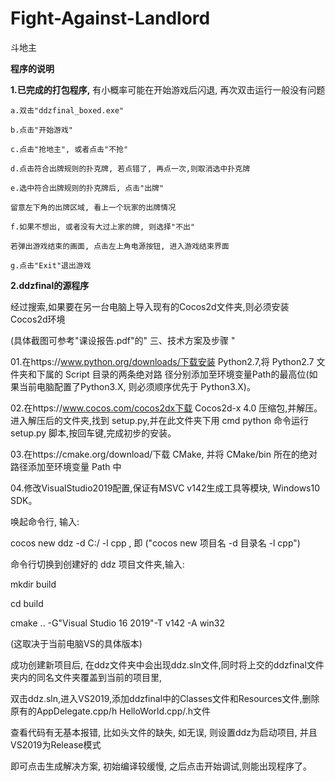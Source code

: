# Fight-Against-Landlord
斗地主

**程序的说明**

**1.已完成的打包程序,** 有小概率可能在开始游戏后闪退, 再次双击运行一般没有问题

    a.双击"ddzfinal_boxed.exe"
    
    b.点击"开始游戏"
    
    c.点击"抢地主", 或者点击"不抢"
    
    d.点击符合出牌规则的扑克牌, 若点错了, 再点一次,则取消选中扑克牌
    
    e.选中符合出牌规则的扑克牌后, 点击"出牌"
    
    留意左下角的出牌区域, 看上一个玩家的出牌情况
    
    f.如果不想出, 或者没有大过上家的牌, 则选择"不出"
    
    若弹出游戏结束的画面, 点击左上角电源按钮, 进入游戏结束界面
    
    g.点击"Exit"退出游戏

**2.ddzfinal的源程序**

   经过搜索,如果要在另一台电脑上导入现有的Cocos2d文件夹,则必须安装Cocos2d环境
   
   (具体截图可参考"课设报告.pdf"的" 三、技术方案及步骤 "

01.在https://www.python.org/downloads/下载安装 Python2.7,将 Python2.7 文件夹和下属的 Script 目录的两条绝对路
径分别添加至环境变量Path的最高位(如果当前电脑配置了Python3.X, 则必须顺序优先于 Python3.X)。

02.在https://www.cocos.com/cocos2dx下载 Cocos2d-x 4.0 压缩包,并解压。进入解压后的文件夹,找到 setup.py,并在此文件夹下用 cmd python 命令运行
setup.py 脚本,按回车键,完成初步的安装。

03.在https://cmake.org/download/下载 CMake, 并将 CMake/bin 所在的绝对路径添加至环境变量 Path 中

04.修改VisualStudio2019配置,保证有MSVC v142生成工具等模块, Windows10 SDK。

唤起命令行, 输入: 

cocos new ddz -d C:/ -l cpp , 即 ("cocos new 项目名 -d 目录名 -l cpp")

命令行切换到创建好的 ddz 项目文件夹,输入:

mkdir build 

cd build

cmake .. -G"Visual Studio 16 2019"-T v142 -A win32

(这取决于当前电脑VS的具体版本)

成功创建新项目后, 在ddz文件夹中会出现ddz.sln文件,同时将上交的ddzfinal文件夹内的同名文件夹覆盖到当前的项目里,

双击ddz.sln,进入VS2019,添加ddzfinal中的Classes文件和Resources文件,删除原有的AppDelegate.cpp/h HelloWorld.cpp/.h文件

查看代码有无基本报错, 比如头文件的缺失, 如无误, 则设置ddz为启动项目, 并且VS2019为Release模式

即可点击生成解决方案, 初始编译较缓慢, 之后点击开始调试,则能出现程序了。


